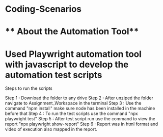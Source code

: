 # Coding-Scenarios

# ** About the Automation Tool**

# Used Playwright automation tool with javascript to develop the automation test scripts

Steps to run the scripts

Step 1 : Download the folder to any drive
Step 2 : After unziped the folder navigate to Assignment_Workspace in the terminal
Step 3 : Use the command "npm install" make sure node has been installed in the machine before that
Step 4 : To run the test scripts use the command "npx playwright test"
Step 5 : After test script run use the command to view the report "npx playwright show-report"
Step 6 : Report was in html format and video of execution also mapped in the report.
